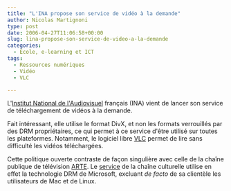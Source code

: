 ```yaml
---
title: "L'INA propose son service de vidéo à la demande"
author: Nicolas Martignoni
type: post
date: 2006-04-27T11:06:58+00:00
slug: lina-propose-son-service-de-video-a-la-demande
categories:
  - École, e-learning et ICT
tags:
  - Ressources numériques
  - Vidéo
  - VLC

---
```

L'<a href="http://www.ina.fr/">Institut National de l'Audiovisuel</a> français (INA) vient de lancer son service de téléchargement de vidéos à la demande.

Fait intéressant, elle utilise le format DivX, et non les formats verrouillés par des DRM propriétaires, ce qui permet à ce service d'être utilisé sur toutes les plateformes. Notamment, le logiciel libre <a href="http://www.videolan.org/vlc/">VLC</a> permet de lire sans difficulté les vidéos téléchargées.

Cette politique ouverte contraste de façon singulière avec celle de la chaîne publique de télévision <a href="http://www.arte-tv.com/">ARTE</a>. Le <a href="http://www.artevod.com/">service</a> de la chaîne culturelle utilise en effet la technologie DRM de Microsoft, excluant _de facto_ de sa clientèle les utilisateurs de Mac et de Linux.